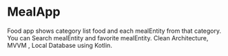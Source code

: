 # MealApp
Food app shows category list food and each mealEntity from that category. You can Search mealEntity and favorite mealEntity.
Clean Architecture, MVVM , Local Database using Kotlin.
